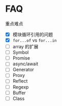 # FAQ

重点难点

- [x] 模块循环引用的问题
- [x] `for...of` vs `for...in`
- [ ] array 的扩展
- [ ] Symbol
- [ ] Promise
- [ ] async/await
- [ ] Generator
- [ ] Proxy
- [ ] Reflect
- [ ] Regexp
- [ ] Buffer
- [ ] Class
